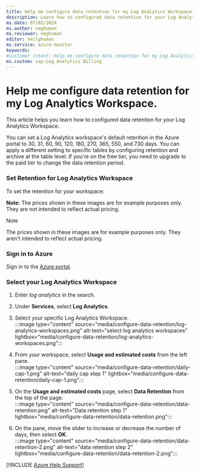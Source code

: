 ```yaml
---
title: Help me configure data retention for my Log Analytics Workspace.
description: Learn how to configured data retention for your Log Analytics Workspace.
ms.date: 07/02/2024
ms.author: neghuman
ms.reviewer: neghuman
editor: neilghuman
ms.service: azure-monitor
keywords:
#Customer intent: Help me configure data retention for my Log Analytics Workspace.
ms.custom: sap:Log Analytics Billing
---
```

# Help me configure data retention for my Log Analytics Workspace.

This article helps you learn how to configured data retention for your Log Analytics Workspace.

You can set a Log Analytics workspace's default retention in the Azure portal to 30, 31, 60, 90, 120, 180, 270, 365, 550, and 730 days. You can apply a different setting to specific tables by configuring retention and archive at the table level. If you're on the free tier, you need to upgrade to the paid tier to change the data retention period.

### Set Retention for Log Analytics Workspace
To set the retention for your workspace:

**Note:** The prices shown in these images are for example purposes only. They are not intended to reflect actual pricing.

> [!NOTE]
> The prices shown in these images are for example purposes only. They aren't intended to reflect actual pricing.

<!-- Sign into the Azure portal to get started.

1. In the Azure portal, navigate to your Log Analytics resource. -->
### Sign in to Azure

Sign in to the [Azure portal](https://portal.azure.com).

### Select your Log Analytics Workspace

1. Enter *log analytics* in the search.
1. Under **Services**, select **Log Analytics**.

1. Select your specific Log Analytics Workspace.  
:::image type="content" source="media/configure-data-retention/log-analytics-workspaces.png" alt-text="select log analytics workspaces" lightbox="media/configure-data-retention/log-analytics-workspaces.png"::: 

1. From your workspace, select **Usage and estimated costs** from the left pane.  
:::image type="content" source="media/configure-data-retention/daily-cap-1.png" alt-text="daily cap step 1" lightbox="media/configure-data-retention/daily-cap-1.png":::


1. On the **Usage and estimated costs** page, select **Data Retention** from the top of the page.  
:::image type="content" source="media/configure-data-retention/data-retention.png" alt-text="Data retention step 1" lightbox="media/configure-data-retention/data-retention.png":::

1. On the pane, move the slider to increase or decrease the number of days, then select **OK**.  
:::image type="content" source="media/configure-data-retention/data-retention-2.png" alt-text="data retention step 2" lightbox="media/configure-data-retention/data-retention-2.png":::

[!INCLUDE [Azure Help Support](../../../../includes/azure-help-support.md)]
